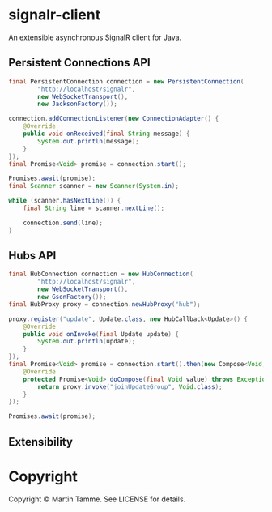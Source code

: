 # signalr-client

An extensible asynchronous SignalR client for Java.

## Persistent Connections API

```java
final PersistentConnection connection = new PersistentConnection(
        "http://localhost/signalr",
        new WebSocketTransport(),
        new JacksonFactory());

connection.addConnectionListener(new ConnectionAdapter() {
    @Override
    public void onReceived(final String message) {
        System.out.println(message);
    }
});
final Promise<Void> promise = connection.start();

Promises.await(promise);
final Scanner scanner = new Scanner(System.in);

while (scanner.hasNextLine()) {
    final String line = scanner.nextLine();

    connection.send(line);
}
```

## Hubs API

```java
final HubConnection connection = new HubConnection(
        "http://localhost/signalr",
        new WebSocketTransport(),
        new GsonFactory());
final HubProxy proxy = connection.newHubProxy("hub");

proxy.register("update", Update.class, new HubCallback<Update>() {
    @Override
    public void onInvoke(final Update update) {
        System.out.println(update);
    }
});
final Promise<Void> promise = connection.start().then(new Compose<Void, Void>() {
    @Override
    protected Promise<Void> doCompose(final Void value) throws Exception {
        return proxy.invoke("joinUpdateGroup", Void.class);
    }
});

Promises.await(promise);
```

## Extensibility

# Copyright

Copyright © Martin Tamme. See LICENSE for details.
